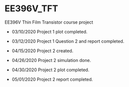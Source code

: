 # EE396V_TFT
EE396V Thin Film Transistor course project

- 03/10/2020 Project 1 plot completed.

- 03/12/2020 Project 1 Question 2 and report completed.

- 04/15/2020 Project 2 created.

- 04/26/2020 Project 2 simulation done.

- 04/30/2020 Project 2 plot completed.

- 05/01/2020 Project 2 report completed.
